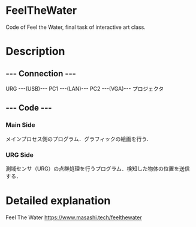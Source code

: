 # FeelTheWater
Code of Feel the Water, final task of interactive art class.

# Description
## --- Connection ---
URG ---(USB)--- PC1 ---(LAN)--- PC2 ---(VGA)--- プロジェクタ

## --- Code ---
### Main Side
メインプロセス側のプログラム．グラフィックの絵画を行う．

### URG Side
測域センサ（URG）の点群処理を行うプログラム．検知した物体の位置を送信する．

# Detailed explanation
Feel The Water https://www.masashi.tech/feelthewater
